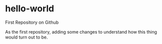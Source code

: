 # hello-world
First Repository on Github

As the first repository, adding some changes to understand how this thing would turn out to be.
